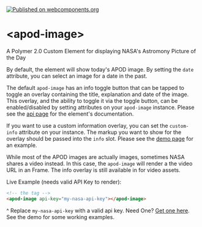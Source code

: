 [![Published on webcomponents.org](https://img.shields.io/badge/webcomponents.org-published-blue.svg?style=flat-square)](https://www.webcomponents.org/element/gthmb/apod-image)
# \<apod-image\>

A Polymer 2.0 Custom Element for displaying NASA's Astromony Picture of the Day

By default, the element will show today's APOD image. By setting the `date` attribute, you can select an image for a date in the past.

The default `apod-image` has an info toggle button that can be tapped to toggle an overlay containing the title, explanation and date of the image. This overlay, and the ability to toggle it via the toggle button, can be enabled/disabled by setting attributes on your `apod-image` instance. Please see the [api page](https://www.webcomponents.org/element/gthmb/apod-image/elements/apod-image) for the element's documentation.

If you want to use a custom information overlay, you can set the `custom-info` attribute on your instance. The markup you want to show for the overlay should be passed into the `info` slot. Please see the [demo page](https://www.webcomponents.org/element/gthmb/apod-image/demo/demo/index.html) for an example.

While most of the APOD images are actually images, sometimes NASA shares a video instead. In this case, the `apod-image` will render a the video URL in an Frame. The info overlay is still available in for video assets.

Live Example (needs valid API Key to render):
<!--
```
<custom-element-demo>
  <template>
    <script src="../webcomponentsjs/webcomponents-lite.js"></script>
    <link rel="import" href="apod-image.html">
    </div>
    <next-code-block></next-code-block>
  </template>
</custom-element-demo>
```
-->
```html
<!-- the tag -->
<apod-image api-key="my-nasa-api-key"></apod-image>
```
^ Replace `my-nasa-api-key` with a valid api key. Need One? [Get one here](https://api.nasa.gov/index.html#apply-for-an-api-key). See the demo for some working examples.